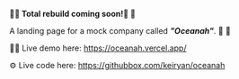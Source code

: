 **🚨🚧 Total rebuild coming soon!🚨 🚧**

A landing page for a mock company called __*"Oceanah"*__. 🌊 📄

🧑‍💻 Live demo here: https://oceanah.vercel.app/

⚙️ Live code here: https://githubbox.com/keiryan/oceanah
